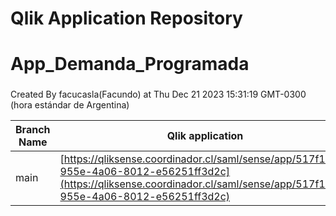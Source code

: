 # Qlik Application Repository 
# App_Demanda_Programada
### 
Created By facucasla(Facundo) at Thu Dec 21 2023 15:31:19 GMT-0300 (hora estándar de Argentina)

Branch Name|Qlik application
---|---
main|[https://qliksense.coordinador.cl/saml/sense/app/517f1b1c-955e-4a06-8012-e56251ff3d2c](https://qliksense.coordinador.cl/saml/sense/app/517f1b1c-955e-4a06-8012-e56251ff3d2c)